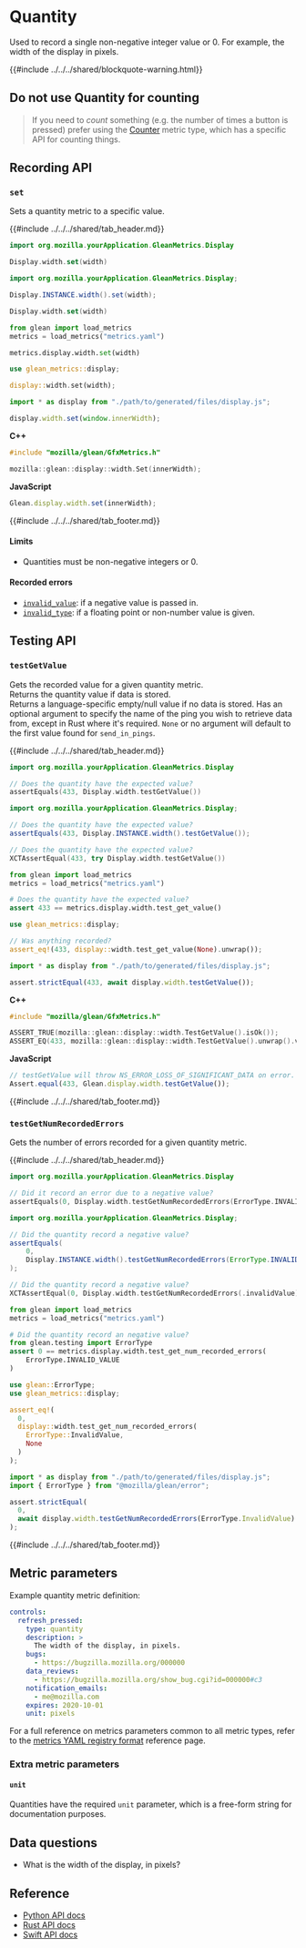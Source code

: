 # Quantity

Used to record a single non-negative integer value or 0.
For example, the width of the display in pixels.

{{#include ../../../shared/blockquote-warning.html}}

## Do not use Quantity for counting

> If you need to _count_ something (e.g. the number of times a button is pressed)
> prefer using the [Counter](./counter.md) metric type, which has a specific API for counting things.

## Recording API

### `set`

Sets a quantity metric to a specific value.

{{#include ../../../shared/tab_header.md}}

<div data-lang="Kotlin" class="tab">

```Kotlin
import org.mozilla.yourApplication.GleanMetrics.Display

Display.width.set(width)
```
</div>

<div data-lang="Java" class="tab">

```Java
import org.mozilla.yourApplication.GleanMetrics.Display;

Display.INSTANCE.width().set(width);
```
</div>

<div data-lang="Swift" class="tab">

```Swift
Display.width.set(width)
```
</div>

<div data-lang="Python" class="tab">

```Python
from glean import load_metrics
metrics = load_metrics("metrics.yaml")

metrics.display.width.set(width)
```
</div>

<div data-lang="Rust" class="tab">

```Rust
use glean_metrics::display;

display::width.set(width);
```
</div>

<div data-lang="JavaScript" class="tab">

```js
import * as display from "./path/to/generated/files/display.js";

display.width.set(window.innerWidth);
```
</div>

<div data-lang="Firefox Desktop" class="tab">

**C++**

```cpp
#include "mozilla/glean/GfxMetrics.h"

mozilla::glean::display::width.Set(innerWidth);
```

**JavaScript**

```js
Glean.display.width.set(innerWidth);
```
</div>

{{#include ../../../shared/tab_footer.md}}

#### Limits

* Quantities must be non-negative integers or 0.

#### Recorded errors

* [`invalid_value`](../../user/metrics/error-reporting.md): if a negative value is passed in.
* [`invalid_type`](../../user/metrics/error-reporting.md): if a floating point or non-number value is given.

## Testing API

### `testGetValue`

Gets the recorded value for a given quantity metric.  
Returns the quantity value if data is stored.  
Returns a language-specific empty/null value if no data is stored.
Has an optional argument to specify the name of the ping you wish to retrieve data from, except
in Rust where it's required. `None` or no argument will default to the first value found for `send_in_pings`.

{{#include ../../../shared/tab_header.md}}

<div data-lang="Kotlin" class="tab">

```Kotlin
import org.mozilla.yourApplication.GleanMetrics.Display

// Does the quantity have the expected value?
assertEquals(433, Display.width.testGetValue())
```
</div>

<div data-lang="Java" class="tab">

```Java
import org.mozilla.yourApplication.GleanMetrics.Display;

// Does the quantity have the expected value?
assertEquals(433, Display.INSTANCE.width().testGetValue());
```
</div>

<div data-lang="Swift" class="tab">

```Swift
// Does the quantity have the expected value?
XCTAssertEqual(433, try Display.width.testGetValue())
```

</div>

<div data-lang="Python" class="tab">

```Python
from glean import load_metrics
metrics = load_metrics("metrics.yaml")

# Does the quantity have the expected value?
assert 433 == metrics.display.width.test_get_value()
```
</div>

<div data-lang="Rust" class="tab">

```Rust
use glean_metrics::display;

// Was anything recorded?
assert_eq!(433, display::width.test_get_value(None).unwrap());
```
</div>

<div data-lang="JavaScript" class="tab">

```js
import * as display from "./path/to/generated/files/display.js";

assert.strictEqual(433, await display.width.testGetValue());
```

</div>

<div data-lang="Firefox Desktop" class="tab">

**C++**

```cpp
#include "mozilla/glean/GfxMetrics.h"

ASSERT_TRUE(mozilla::glean::display::width.TestGetValue().isOk());
ASSERT_EQ(433, mozilla::glean::display::width.TestGetValue().unwrap().value());
```

**JavaScript**

```js
// testGetValue will throw NS_ERROR_LOSS_OF_SIGNIFICANT_DATA on error.
Assert.equal(433, Glean.display.width.testGetValue());
```
</div>

{{#include ../../../shared/tab_footer.md}}

### `testGetNumRecordedErrors`

Gets the number of errors recorded for a given quantity metric.

{{#include ../../../shared/tab_header.md}}

<div data-lang="Kotlin" class="tab">

```Kotlin
import org.mozilla.yourApplication.GleanMetrics.Display

// Did it record an error due to a negative value?
assertEquals(0, Display.width.testGetNumRecordedErrors(ErrorType.INVALID_VALUE))
```
</div>

<div data-lang="Java" class="tab">

```Java
import org.mozilla.yourApplication.GleanMetrics.Display;

// Did the quantity record a negative value?
assertEquals(
    0,
    Display.INSTANCE.width().testGetNumRecordedErrors(ErrorType.INVALID_VALUE)
);
```
</div>

<div data-lang="Swift" class="tab">

```Swift
// Did the quantity record a negative value?
XCTAssertEqual(0, Display.width.testGetNumRecordedErrors(.invalidValue))
```

</div>

<div data-lang="Python" class="tab">

```Python
from glean import load_metrics
metrics = load_metrics("metrics.yaml")

# Did the quantity record an negative value?
from glean.testing import ErrorType
assert 0 == metrics.display.width.test_get_num_recorded_errors(
    ErrorType.INVALID_VALUE
)
```
</div>

<div data-lang="Rust" class="tab">

```Rust
use glean::ErrorType;
use glean_metrics::display;

assert_eq!(
  0,
  display::width.test_get_num_recorded_errors(
    ErrorType::InvalidValue,
    None
  )
);
```
</div>

<div data-lang="JavaScript" class="tab">

```js
import * as display from "./path/to/generated/files/display.js";
import { ErrorType } from "@mozilla/glean/error";

assert.strictEqual(
  0,
  await display.width.testGetNumRecordedErrors(ErrorType.InvalidValue)
);
```

</div>

<div data-lang="Firefox Desktop" class="tab" data-info="Firefox Desktop uses testGetValue to communicate errors"></div>

{{#include ../../../shared/tab_footer.md}}

## Metric parameters

Example quantity metric definition:

```yaml
controls:
  refresh_pressed:
    type: quantity
    description: >
      The width of the display, in pixels.
    bugs:
      - https://bugzilla.mozilla.org/000000
    data_reviews:
      - https://bugzilla.mozilla.org/show_bug.cgi?id=000000#c3
    notification_emails:
      - me@mozilla.com
    expires: 2020-10-01
    unit: pixels
```

For a full reference on metrics parameters common to all metric types,
refer to the [metrics YAML registry format](../yaml/metrics.md) reference page.

### Extra metric parameters

#### `unit`

Quantities have the required `unit` parameter, which is a free-form string for documentation purposes.

## Data questions

* What is the width of the display, in pixels?

## Reference

* [Python API docs](../../../python/glean/metrics/index.html#glean.metrics.QuantityMetric)
* [Rust API docs](../../../docs/glean/private/struct.QuantityMetric.html)
* [Swift API docs](../../../swift/Classes/QuantityMetric.html)
